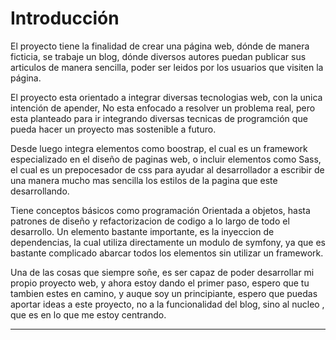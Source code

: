 # Introducción
El proyecto tiene la finalidad de crear una página web, dónde de manera ficticia, se trabaje un blog, dónde diversos autores puedan publicar sus articulos de manera sencilla, poder ser leidos por los usuarios que visiten la página.

El proyecto esta orientado a integrar diversas tecnologias web, con la unica intención de apender, No esta enfocado a resolver un problema real, pero esta planteado para ir integrando diversas tecnicas de programción que pueda hacer un proyecto mas sostenible a futuro.

Desde luego integra elementos como boostrap, el cual es un framework especializado en el diseño de paginas web, o incluir elementos como Sass, el cual es un prepocesador de css para ayudar al desarrollador a escribir de una manera mucho mas sencilla los estilos de la pagina que este desarrollando.

Tiene conceptos básicos como programación Orientada a objetos, hasta patrones de diseño y refactorizacion de codigo a lo largo de todo el desarrollo. Un elemento bastante importante, es la inyeccion de dependencias, la cual utiliza directamente un modulo de symfony, ya que es bastante complicado abarcar todos los elementos sin utilizar un framework.

Una de las cosas que siempre soñe, es ser capaz de poder desarrollar mi propio proyecto web, y ahora estoy dando el primer paso, espero que tu tambien estes en camino, y auque soy un principiante, espero que puedas aportar ideas a este proyecto, no a la funcionalidad del blog, sino al nucleo , que es en lo que me estoy centrando.

***
